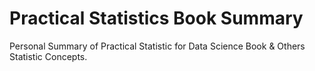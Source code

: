 # Practical Statistics Book Summary
Personal Summary of Practical Statistic for Data Science Book & Others Statistic Concepts.
